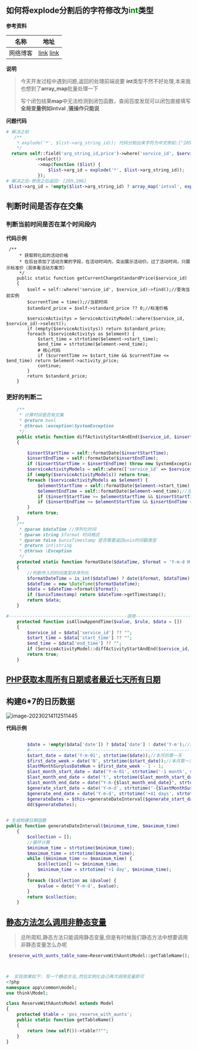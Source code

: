 ##   如何将**explode**分割后的字符修改为<font color='green'>int</font>类型

**参考资料**

| 名称     | 地址                                                         |
| -------- | ------------------------------------------------------------ |
| 网络博客 | [link](https://blog.csdn.net/haibo0668/article/details/108534887?utm_term=php%20%E5%A4%84%E7%90%86%E6%95%B0%E7%BB%84%E7%9A%84%E5%80%BC%E5%8F%98%E6%88%90int%E5%9E%8B&utm_medium=distribute.pc_aggpage_search_result.none-task-blog-2~all~sobaiduweb~default-0-108534887-null-null&spm=3001.4430) [link](https://www.itranslater.com/qa/details/2120199784635040768) |

**说明**

> 今天开发过程中遇到问题,返回的处理前端说要 **int**类型不然不好处理,本来我也想到了**array_map**批量处理一下
>
> 写个闭包结果**map**中无法检测到闭包函数，查阅百度发现可以闭包直接填写**全局变量例如intval** ,**骚操作只能说**

**问题代码**

```php
# 解决之前   
   /**
    * explode('*', $list->arg_string_id)); 代码分割出来字符为中文例如:["205","206"]
    */
  return self::field('arg_string_id,price')->where('service_id', $service_id)
           ->select()
            ->map(function ($list) {
                $list->arg_id = explode('*', $list->arg_string_id)); 
            });
# 解决之后-修改之后返回: [205,206]
 $list->arg_id = !empty($list->arg_string_id) ? array_map('intval', explode('*', $list->arg_string_id)) : "";
```

## 判断时间是否存在交集

### 判断当前时间是否在某个时间段内

**代码示例**

```shell
 /**
     * 获取转化后的活动价格
     * 在后台添加了活动方案的字段，在活动时间内，突出展示活动价。过了活动时间，只展示标准价（具体看活动方案页）
     */
    public static function getCurrentChangeStandardPrice($service_id)
    {
        $self = self::where('service_id', $service_id)->find();//查询当前实例
        $currentTime = time();//当前时间
        $standard_price = $self->standard_price ?? 0;//标准价格

        $serviceActivitys = ServiceActivityModel::where($service_id, $service_id)->select();
        if (empty($serviceActivitys)) return $standard_price;
        foreach ($serviceActivitys as $element) {
            $start_time = strtotime($element->start_time);
            $end_time = strtotime($element->end_time);
            # 核心代码
            if ($currentTime >= $start_time && $currentTime <= $end_time) return $element->activity_price;
            continue;
        }
        return $standard_price;
    }
```

### 更好的判断二

```php
    /**
     * 计算时间是否有交集
     * @return bool
     * @throws \exception\SystemException
     */
    public static function diffActivityStartAndEnd($service_id, $insertStartTime, $insertEndTime): bool
    {

        $insertStartTime = self::formatDate($insertStartTime);
        $insertEndTime = self::formatDate($insertEndTime);
        if ($insertStartTime > $insertEndTime) throw new SystemException("录入的开始日期不能大于结束日期");
        $serviceActivityModels = self::where(['service_id' => $service_id])->select();
        if (empty($serviceActivityModels)) return true;
        foreach ($serviceActivityModels as $element) {
            $elementStartTime = self::formatDate($element->start_time);//当前模型开始的时间
            $elementEndTime = self::formatDate($element->end_time);//当前模型结束的时间
            if ($insertStartTime >= $elementStartTime && $insertStartTime <= $elementEndTime) return false;
            if ($insertEndTime >= $elementStartTime && $insertEndTime <= $elementEndTime) return false;
        }
        return true;
    }
    /**
     * @param $dataTime //序列化时间
     * @param string $format 时间格式
     * @param false $unixTimestamp 是否需要返回unix时间戳类型
     * @return int|string
     * @throws \Exception
     */
    protected static function formatDate($dataTime, $format = 'Y-m-d H:i', $unixTimestamp = false)
    {
        //判断传入的时间类型并序列化
        $formatDateTime = is_int($dataTime) ? date($format, $dataTime) : date($format, strtotime($dataTime));
        $dateTime = new \DateTime($formatDateTime);
        $data = $dateTime->format($format);
        if ($unixTimestamp) return $dateTime->getTimestamp();
        return $data;
    }

#---------------------------------------------调用--------------------------------------------------------------
    protected function isAllowAppendTime($value, $rule, $data = [])
    {
        $service_id = $data['service_id'] ?? "";
        $start_time = $data['start_time'] ?? "";
        $end_time = $data['end_time'] ?? "";
        if (ServiceActivityModel::diffActivityStartAndEnd($service_id, $start_time, $end_time) == false) throw new SystemException("活动方案时间与旧方案存在时间交集请重新选择方案时间");
        return true;
    }
```

## [PHP获取本周所有日期或者最近七天所有日期](https://blog.csdn.net/qq_32450471/article/details/125974483)





##  构建6*7的日历数据

![image-20230214112511445](https://yaoliuyang-blog-images.oss-cn-beijing.aliyuncs.com/blogImages/image-20230214112511445.png)

**代码示例**

```php
   
        $date = !empty($data['date']) ? $data['date'] : date('Y-m');//需要查询的日期
        #--------------------------------------------------------------------------#
        $start_date = date('Y-m-01', strtotime($date));//本月的第一天
        $first_date_week = date('N', strtotime($start_date));//本月第一天是周几
        $lastMonthSurplusDateNum = $first_date_week - 1 - 1;
        $last_month_start_date = date('Y-m-01', strtotime('-1 month', strtotime($start_date))); //上个月一号
        $last_month_end_date = date('t', strtotime($last_month_start_date)); //上个月最后一天
        $last_month_end_date = date("Y-m-{$last_month_end_date}", strtotime($last_month_start_date)); //上个月最后一天
        $generate_start_date = date('Y-m-d', strtotime("-{$lastMonthSurplusDateNum}day", strtotime($last_month_end_date)));
        $generate_end_date = date('Y-m-d', strtotime('+41 days', strtotime($generate_start_date)));
        $generateDates = $this->generateDateInterval($generate_start_date, $generate_end_date); //构建一个月的所有日期
        dd($generateDates);
       

# 生成构建日期函数
public function generateDateInterval($minimum_time, $maximum_time)
    {
        $collection = [];
        //循环计算
        $minimum_time = strtotime($minimum_time);
        $maximum_time = strtotime($maximum_time);
        while ($minimum_time <= $maximum_time) {
            $collection[] += $minimum_time;
            $minimum_time = strtotime('+1 day', $minimum_time);
        }
        foreach ($collection as &$value) {
            $value = date('Y-m-d', $value);
        }
        return $collection;
    }
```

## [静态方法怎么调用非静态变量](https://mip.yht7.com/news/114824)

> 总所周知,静态方法只能调用静态变量,但是有时候我们静态方法中想要调用非静态变量怎么办呢

```php
 $reserve_with_aunts_table_name=ReserveWithAuntsModel::getTableName(); //关联带单阿姨表表名 用于写原生sql leftjoin中添加动态表名



#  实现效果如下: 写一个静态方法,然后实例化自己再次调用变量即可
<?php
namespace app\common\model;
use think\Model;

class ReserveWithAuntsModel extends Model
{
    protected $table = 'pxs_reserve_with_aunts';
    public static function getTableName()
    {
        return (new self())->table??"";
    }
}
```


